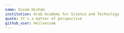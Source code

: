 ```yaml
---
name: Essam Hisham
institution: Arab Academy for Science and Technology
quote: It's a matter of perspective
github_user: Helloessam
---
```

